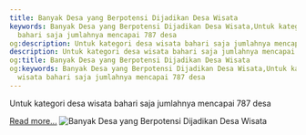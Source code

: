 ```yaml
---
title: Banyak Desa yang Berpotensi Dijadikan Desa Wisata
keywords: Banyak Desa yang Berpotensi Dijadikan Desa Wisata,Untuk kategori desa wisata
  bahari saja jumlahnya mencapai 787 desa
og:description: Untuk kategori desa wisata bahari saja jumlahnya mencapai 787 desa
description: Untuk kategori desa wisata bahari saja jumlahnya mencapai 787 desa
og:title: Banyak Desa yang Berpotensi Dijadikan Desa Wisata
og:keywords: Banyak Desa yang Berpotensi Dijadikan Desa Wisata,Untuk kategori desa
  wisata bahari saja jumlahnya mencapai 787 desa
---
```


Untuk kategori desa wisata bahari saja jumlahnya mencapai 787 desa

[Read more...](https://www.sportourism.id/post/5926/banyak-desa-yang-berpotensi-dijadikan-desa-wisata "Banyak Desa yang Berpotensi Dijadikan Desa Wisata")
![Banyak Desa yang Berpotensi Dijadikan Desa Wisata](http://halloapakabar.com/wp-content/uploads/2016/02/desa-wisata-e1455851921955-700x350.jpg "Banyak Desa yang Berpotensi Dijadikan Desa Wisata")